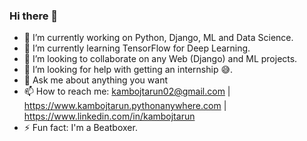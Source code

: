 ### Hi there 👋

<!--
**Tarun-Kamboj/Tarun-Kamboj** is a ✨ _special_ ✨ repository because its `README.md` (this file) appears on your GitHub profile.

Here are some ideas to get you started:
-->

- 🔭 I’m currently working on Python, Django, ML and Data Science.
- 🌱 I’m currently learning TensorFlow for Deep Learning.
- 👯 I’m looking to collaborate on any Web (Django) and ML projects.
- 🤔 I’m looking for help with getting an internship 😅.
- 💬 Ask me about anything you want
- 📫 How to reach me: kambojtarun02@gmail.com | https://www.kambojtarun.pythonanywhere.com | https://www.linkedin.com/in/kambojtarun
- ⚡ Fun fact: I'm a Beatboxer.


